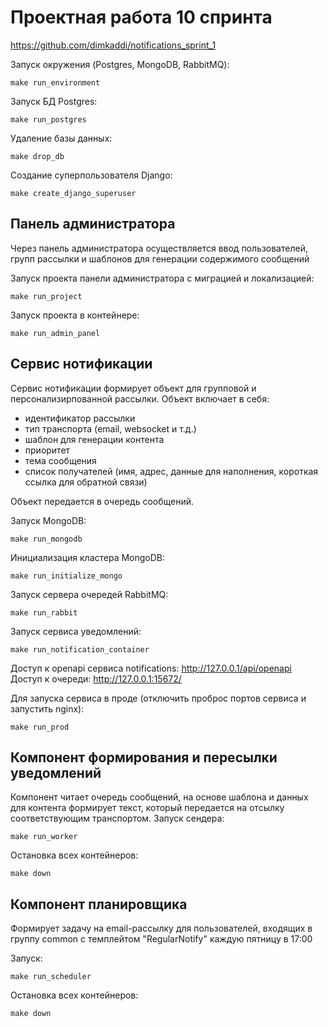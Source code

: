 # Проектная работа 10 спринта

https://github.com/dimkaddi/notifications_sprint_1

Запуск окружения (Postgres, MongoDB, RabbitMQ):

    make run_environment
Запуск БД Postgres:

    make run_postgres
Удаление базы данных:

    make drop_db
Создание суперпользователя Django:

    make create_django_superuser
## Панель администратора

Через панель администратора осуществляется ввод пользователей, групп рассылки и шаблонов для генерации содержимого сообщений

Запуск проекта панели администратора с миграцией и локализацией:

    make run_project
Запуск проекта в контейнере: 
    
    make run_admin_panel
## Сервис нотификации

Сервис нотификации формирует объект для групповой и персонализирпованной рассылки. Объект включает в себя:
- идентификатор рассылки
- тип транспорта (email, websocket и т.д.)
- шаблон для генерации контента
- приоритет
- тема сообщения
- список получателей (имя, адрес, данные для наполнения, короткая ссылка для обратной связи)

Объект передается в очередь сообщений.

Запуск MongoDB:

    make run_mongodb
Инициализация кластера MongoDB:

    make run_initialize_mongo
Запуск сервера очередей RabbitMQ:

    make run_rabbit
Запуск сервиса уведомлений:

    make run_notification_container

Доступ к openapi сервиса notifications: http://127.0.0.1/api/openapi
Доступ к очереди: http://127.0.0.1:15672/

Для запуска сервиса в проде (отключить проброс портов сервиса и запустить nginx):

    make run_prod
## Компонент формирования и пересылки уведомлений
Компонент читает очередь сообщений, на основе шаблона и данных для контента формирует текст, который передается на отсылку соответствующим транспортом.
Запуск сендера:

    make run_worker

Остановка всех контейнеров:

    make down

## Компонент планировщика
Формирует задачу на email-рассылку для пользователей, входящих в группу common с темплейтом "RegularNotify" каждую пятницу в 17:00

Запуск:

    make run_scheduler

Остановка всех контейнеров:

    make down